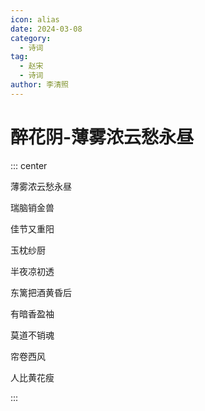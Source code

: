 ```yaml
---
icon: alias
date: 2024-03-08
category:
  - 诗词
tag:
  - 赵宋
  - 诗词
author: 李清照
---
```


# 醉花阴-薄雾浓云愁永昼

<!-- more -->


::: center 

薄雾浓云愁永昼

瑞脑销金兽

佳节又重阳

玉枕纱厨

半夜凉初透



东篱把酒黄昏后

有暗香盈袖

莫道不销魂

帘卷西风

人比黄花瘦


:::